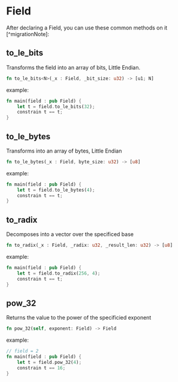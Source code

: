 
# Field

After declaring a Field, you can use these common methods on it [^migrationNote]:

## to_le_bits

Transforms the field into an array of bits, Little Endian.

``` rust
fn to_le_bits<N>(_x : Field, _bit_size: u32) -> [u1; N]
```

example:

``` rust
fn main(field : pub Field) {
    let t = field.to_le_bits(32);
    constrain t == t;
}
```

## to_le_bytes

Transforms into an array of bytes, Little Endian

``` rust
fn to_le_bytes(_x : Field, byte_size: u32) -> [u8]
```

example:

```rust
fn main(field : pub Field) {
    let t = field.to_le_bytes(4);
    constrain t == t;
}
```

## to_radix

Decomposes into a vector over the specificed base

```rust
fn to_radix(_x : Field, _radix: u32, _result_len: u32) -> [u8]
```

example:

```rust
fn main(field : pub Field) {
    let t = field.to_radix(256, 4);
    constrain t == t;
}
```

## pow_32

Returns the value to the power of the specificied exponent

```rust
fn pow_32(self, exponent: Field) -> Field
```

example:

```rust
// field = 2
fn main(field : pub Field) {
    let t = field.pow_32(4);
    constrain t == 16;
}
```

